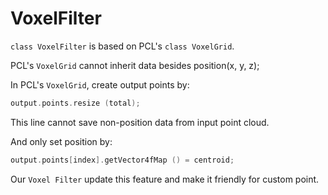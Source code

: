# VoxelFilter
`class VoxelFilter` is based on PCL's `class VoxelGrid`.

PCL's `VoxelGrid` cannot inherit data besides position(x, y, z);

In PCL's `VoxelGrid`, create output points by: 
```C++
output.points.resize (total);
```
This line cannot save non-position data from input point cloud.

And only set position by: 
```C++
output.points[index].getVector4fMap () = centroid;
```

Our `Voxel Filter` update this feature and make it friendly for custom point.
